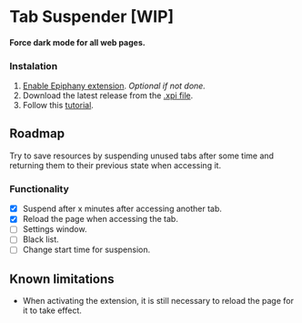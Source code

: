 # Tab Suspender [WIP]

#### Force dark mode for all web pages.

### Instalation

1. [Enable Epiphany extension](https://github.com/GNOME-Web-Extensions/Get-Started/wiki#how-to-enable-extensions). _Optional if not done._
2. Download the latest release from the [.xpi file](https://github.com/GNOME-Web-Extensions/Tab-Suspender/releases/).
3. Follow this [tutorial](https://github.com/GNOME-Web-Extensions/Get-Started/wiki#how-to-install-extensions).

## Roadmap
Try to save resources by suspending unused tabs after some time and returning them to their previous state when accessing it.

### Functionality
- [X] Suspend after x minutes after accessing another tab.
- [X] Reload the page when accessing the tab.
- [ ] Settings window.
- [ ] Black list.
- [ ] Change start time for suspension.

## Known limitations
- When activating the extension, it is still necessary to reload the page for it to take effect.